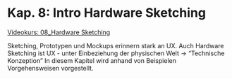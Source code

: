 # Kap. 8: Intro Hardware Sketching

[Videokurs: 08_Hardware Sketching](https://youtu.be/ePd1LlRAmG8?si=jGW37T8hp4pS1Qmq)

Sketching, Prototypen und Mockups erinnern stark an UX.
Auch Hardware Sketching ist UX - unter Einbeziehung der physischen Welt -> “Technische Konzeption” 
In diesem Kapitel wird anhand von Beispielen Vorgehensweisen vorgestellt.